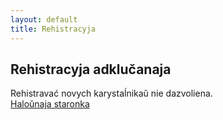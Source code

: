 ```yaml
---
layout: default
title: Rehistracyja
---
```


## Rehistracyja adklučanaja

Rehistravać novych karystaĺnikaŭ nie dazvoliena.  
[Haloŭnaja staronka](http://lacinka.org/ "Viartańnie ŭ blog")

